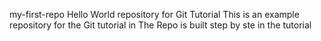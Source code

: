my-first-repo
Hello World repository for Git Tutorial
This is an example repository for the Git tutorial in 
The Repo is built step by ste in the tutorial
